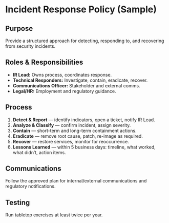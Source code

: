# Incident Response Policy (Sample)

## Purpose
Provide a structured approach for detecting, responding to, and recovering from security incidents.

## Roles & Responsibilities
- **IR Lead:** Owns process, coordinates response.
- **Technical Responders:** Investigate, contain, eradicate, recover.
- **Communications Officer:** Stakeholder and external comms.
- **Legal/HR:** Employment and regulatory guidance.

## Process
1. **Detect & Report** — identify indicators, open a ticket, notify IR Lead.
2. **Analyze & Classify** — confirm incident, assign severity.
3. **Contain** — short-term and long-term containment actions.
4. **Eradicate** — remove root cause, patch, re-image as required.
5. **Recover** — restore services, monitor for reoccurrence.
6. **Lessons Learned** — within 5 business days: timeline, what worked, what didn’t, action items.

## Communications
Follow the approved plan for internal/external communications and regulatory notifications.

## Testing
Run tabletop exercises at least twice per year.

